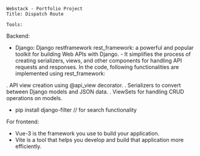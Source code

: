     Webstack - Portfolio Project
    Title: Dispatch Route

	Tools:
Backend:
- Django: Django restframework
rest_framework: a powerful and popular toolkit for building Web APIs with Django.
		- It simplifies the process of creating serializers, views, and other components for handling API requests and 				responses.
In the code, following functionalities are implemented using rest_framework:

. API view creation using @api_view decorator.
. Serializers to convert between Django models and JSON data.
. ViewSets for handling CRUD operations on models.
- pip install django-filter // for search functionality

For frontend:
- Vue-3 is the framework you use to build your application.
- Vite is a tool that helps you develop and build that application more efficiently.
